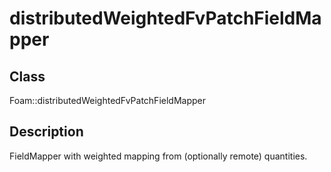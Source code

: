 # distributedWeightedFvPatchFieldMapper 
## Class
Foam::distributedWeightedFvPatchFieldMapper

## Description
FieldMapper with weighted mapping from (optionally remote) quantities.

